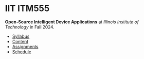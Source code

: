 # IIT ITM555

**Open-Source Intelligent Device Applications** at
*Illinois Institute of Technology* in
Fall 2024.

- [Syllabus](https://github.com/hendraanggrian/IIT-ITM555/blob/assets/syllabus.pdf)
- [Content](https://github.com/hendraanggrian/IIT-ITM555/tree/assets/)
- [Assignments](assignments/)
- [Schedule](.ical/)

